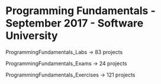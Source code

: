 # Programming Fundamentals - September 2017 - Software University

ProgrammingFundamentals_Labs -> 83 projects

ProgrammingFundamentals_Exams -> 24 projects

ProgrammingFundamentals_Exercises -> 121 projects

